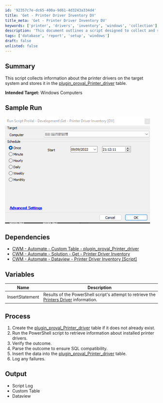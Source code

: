```yaml
---
id: '92357c7e-dc65-400a-9d61-4d3243a334d4'
title: 'Get - Printer Driver Inventory DV'
title_meta: 'Get - Printer Driver Inventory DV'
keywords: ['printer', 'drivers', 'inventory', 'windows', 'collection']
description: 'This document outlines a script designed to collect and store information about printer drivers on Windows computers. It details the process, dependencies, and output of the script, ensuring that users can effectively manage printer driver inventories within their systems.'
tags: ['database', 'report', 'setup', 'windows']
draft: false
unlisted: false
---
```


## Summary

This script collects information about the printer drivers on the target system and stores it in the [plugin_proval_Printer_driver](<../tables/plugin_proval_Printer_driver.md>) table.

**Intended Target:** Windows Computers

## Sample Run

![Sample Run](../../../static/img/Get---Printer-Driver-Inventory-DV/image_1.png)

## Dependencies

- [CWM - Automate - Custom Table - plugin_proval_Printer_driver](<../tables/plugin_proval_Printer_driver.md>)
- [CWM - Automate - Solution - Get - Printer Driver Inventory](<../../solutions/Get - Printer Driver Inventory.md>)
- [CWM - Automate - Dataview - Printer Driver Inventory [Script]](<../dataviews/Printer Driver Inventory Script.md>)

## Variables

| Name              | Description                                                                                          |
|-------------------|------------------------------------------------------------------------------------------------------|
| InsertStatement    | Results of the PowerShell script's attempt to retrieve the [Printers Driver](https://docs.microsoft.com/en-us/powershell/module/printmanagement/get-printerdriver) information. |

## Process

1. Create the [plugin_proval_Printer_driver](<../tables/plugin_proval_Printer_driver.md>) table if it does not already exist.
2. Run the PowerShell script to retrieve information about installed printer drivers.
3. Verify the outcome.
4. Parse the outcome to ensure SQL compatibility.
5. Insert the data into the [plugin_proval_Printer_driver](<../tables/plugin_proval_Printer_driver.md>) table.
6. Log any failures.

## Output

- Script Log
- Custom Table
- Dataview



